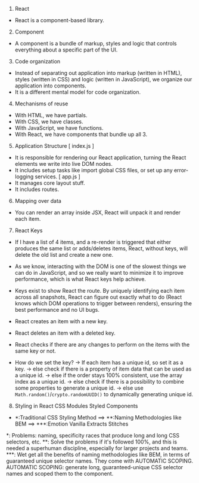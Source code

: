 1. React
  - React is a component-based library.

2. Component
  - A component is a bundle of markup, styles and logic that controls
    everything about a specific part of the UI.

3. Code organization
  - Instead of separating out application into markup (written in HTML),
    styles (written in CSS) and logic (written in JavaScript),
    we organize our application into components.
  - It is a different mental model for code organization.

4. Mechanisms of reuse
  - With HTML, we have partials.
  - With CSS, we have classes.
  - With JavaScript, we have functions.
  - With React, we have components that bundle up all 3.

5. Application Structure
  [ index.js ]
  - It is responsible for rendering our React application, turning the React elements we write into live DOM nodes.
  - It includes setup tasks like import global CSS files, or set up any error-logging services.
  [ app.js ]
  - It manages core layout stuff.
  - It includes routes.

6. Mapping over data
  - You can render an array inside JSX, React will unpack it and render each item.

7. React Keys
  - If I have a list of 4 items, and a re-render is triggered that either produces the same list or adds/deletes items, React, without keys, will delete the old list and create a new one.
  - As we know, interacting with the DOM is one of the slowest things we can do in JavaScript, and so we really want to minimize it to improve performance, which is what React keys help achieve.

  - Keys exist to show React the route. By uniquely identifying each item across all snapshots, React can figure out exactly what to do (React knows which DOM operations to trigger between renders), ensuring the best performance and no UI bugs.
  - React creates an item with a new key.
  - React deletes an item with a deleted key.
  - React checks if there are any changes to perform on the items with the same key or not.

  - How do we set the key?
    -> If each item has a unique id, so set it as a key.
    -> else check if there is a property of item data that can be used as a unique id.
    -> else if the order stays 100% consistent, use the array index as a unique id.
    -> else check if there is a possibility to combine some properties to generate a unique id.
    -> else use `Math.random()`/`crypto.randomUUID()` to dynamically generating unique id.

8. Styling in React
                                                                                      CSS Modules
                                                                                      Styled Components
  - *:Traditional CSS Styling Method  ==>  **:Naming Methodologies like BEM  ==>  ***:Emotion
                                                                                      Vanilla Extracts
                                                                                      Stitches

  *:   Problems: naming, specificity races that produce long and long CSS selectors, etc.
  **:  Solve the problems if it's followed 100%, and this is needed a superhuman discipline, especially
       for larger projects and teams.
  ***: Wet get all the benefits of naming methodologies like BEM, in terms of guaranteed unique selector
       names. They come with AUTOMATIC SCOPING.
       AUTOMATIC SCOPING: generate long, guaranteed-unique CSS selector names and scoped them to the component.
